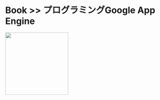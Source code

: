 # Book >> プログラミングGoogle App Engine

<img src="https://cover.openbd.jp/9784873114750.jpg" style="width: 200px"/>